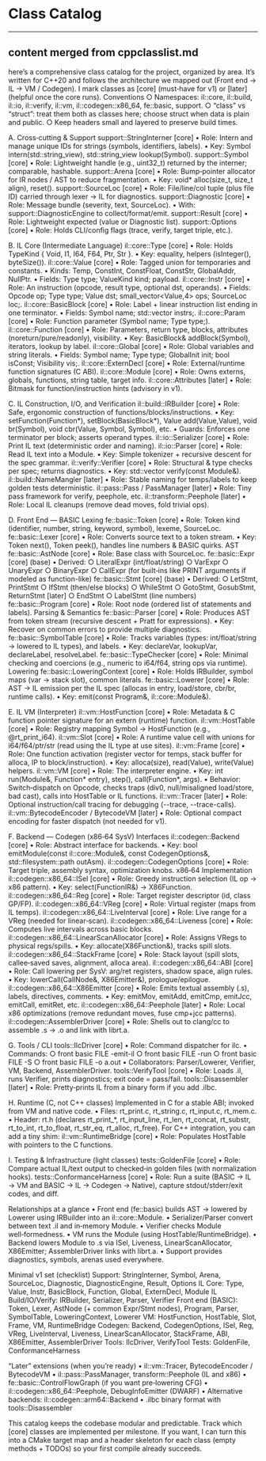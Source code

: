 # Class Catalog

---
content merged from cppclasslist.md
---

here’s a comprehensive class catalog for the project, organized by area. It’s written for C++20 and follows the architecture we mapped out (Front end → IL → VM / Codegen). I mark classes as [core] (must‑have for v1) or [later](helpful once the core runs).
	Conventions
		○ Namespaces: il::core, il::build, il::io, il::verify, il::vm, il::codegen::x86_64, fe::basic, support.
		○ “class” vs “struct”: treat them both as classes here; choose struct when data is plain and public.
		○ Keep headers small and layered to preserve build times.

A. Cross‑cutting & Support
support::StringInterner [core]
	• Role: Intern and manage unique IDs for strings (symbols, identifiers, labels).
	• Key: Symbol intern(std::string_view), std::string_view lookup(Symbol).
support::Symbol [core]
	• Role: Lightweight handle (e.g., uint32_t) returned by the interner; comparable, hashable.
support::Arena [core]
	• Role: Bump‑pointer allocator for IR nodes / AST to reduce fragmentation.
	• Key: void* alloc(size_t, size_t align), reset().
support::SourceLoc [core]
	• Role: File/line/col tuple (plus file ID) carried through lexer → IL for diagnostics.
support::Diagnostic [core]
	• Role: Message bundle (severity, text, SourceLoc).
	• With: support::DiagnosticEngine to collect/format/emit.
support::Result<T> [core]
	• Role: Lightweight expected (value or Diagnostic list).
support::Options [core]
	• Role: Holds CLI/config flags (trace, verify, target triple, etc.).

B. IL Core (Intermediate Language)
il::core::Type [core]
	• Role: Holds TypeKind { Void, I1, I64, F64, Ptr, Str }.
	• Key: equality, helpers (isInteger(), byteSize()).
il::core::Value [core]
	• Role: Tagged union for temporaries and constants.
	• Kinds: Temp, ConstInt, ConstFloat, ConstStr, GlobalAddr, NullPtr.
	• Fields: Type type; ValueKind kind; payload.
il::core::Instr [core]
	• Role: An instruction (opcode, result type, optional dst, operands).
	• Fields: Opcode op; Type type; Value dst; small_vector<Value,4> ops; SourceLoc loc;.
il::core::BasicBlock [core]
	• Role: Label + linear instruction list ending in one terminator.
	• Fields: Symbol name; std::vector<Instr> instrs;.
il::core::Param [core]
	• Role: Function parameter (Symbol name; Type type;).
il::core::Function [core]
	• Role: Parameters, return type, blocks, attributes (noreturn/pure/readonly), visibility.
	• Key: BasicBlock& addBlock(Symbol), iterators, lookup by label.
il::core::Global [core]
	• Role: Global variables and string literals.
	• Fields: Symbol name; Type type; GlobalInit init; bool isConst; Visibility vis;.
il::core::ExternDecl [core]
	• Role: External/runtime function signatures (C ABI).
il::core::Module [core]
	• Role: Owns externs, globals, functions, string table, target info.
il::core::Attributes [later]
	• Role: Bitmask for function/instruction hints (advisory in v1).

C. IL Construction, I/O, and Verification
il::build::IRBuilder [core]
	• Role: Safe, ergonomic construction of functions/blocks/instructions.
	• Key: setFunction(Function*), setBlock(BasicBlock*), Value add(Value,Value), void br(Symbol), void cbr(Value, Symbol, Symbol), etc.
	• Guards: Enforces one terminator per block; asserts operand types.
il::io::Serializer [core]
	• Role: Print IL text (deterministic order and naming).
il::io::Parser [core]
	• Role: Read IL text into a Module.
	• Key: Simple tokenizer + recursive descent for the spec grammar.
il::verify::Verifier [core]
	• Role: Structural & type checks per spec; returns diagnostics.
	• Key: std::vector<Diagnostic> verify(const Module&).
il::build::NameMangler [later]
	• Role: Stable naming for temps/labels to keep golden tests deterministic.
il::pass::Pass / PassManager [later]
	• Role: Tiny pass framework for verify, peephole, etc.
il::transform::Peephole [later]
	• Role: Local IL cleanups (remove dead moves, fold trivial ops).

D. Front End — BASIC
Lexing
fe::basic::Token [core]
	• Role: Token kind (identifier, number, string, keyword, symbol), lexeme, SourceLoc.
fe::basic::Lexer [core]
	• Role: Converts source text to a token stream.
	• Key: Token next(), Token peek(), handles line numbers & BASIC quirks.
AST
fe::basic::AstNode [core]
	• Role: Base class with SourceLoc.
fe::basic::Expr [core] (base)
	• Derived:
		○ LiteralExpr (int/float/string)
		○ VarExpr
		○ UnaryExpr
		○ BinaryExpr
		○ CallExpr (for built‑ins like PRINT arguments if modeled as function-like)
fe::basic::Stmt [core] (base)
	• Derived:
		○ LetStmt, PrintStmt
		○ IfStmt (then/else blocks)
		○ WhileStmt
		○ GotoStmt, GosubStmt, ReturnStmt [later]
		○ EndStmt
		○ LabelStmt (line numbers)
fe::basic::Program [core]
	• Role: Root node (ordered list of statements and labels).
Parsing & Semantics
fe::basic::Parser [core]
	• Role: Produces AST from token stream (recursive descent + Pratt for expressions).
	• Key: Recover on common errors to provide multiple diagnostics.
fe::basic::SymbolTable [core]
	• Role: Tracks variables (types: int/float/string → lowered to IL types), and labels.
	• Key: declareVar, lookupVar, declareLabel, resolveLabel.
fe::basic::TypeChecker [core]
	• Role: Minimal checking and coercions (e.g., numeric to i64/f64, string ops via runtime).
Lowering
fe::basic::LoweringContext [core]
	• Role: Holds IRBuilder, symbol maps (var → stack slot), common literals.
fe::basic::Lowerer [core]
	• Role: AST → IL emission per the IL spec (allocas in entry, load/store, cbr/br, runtime calls).
	• Key: emit(const Program&, il::core::Module&).

E. IL VM (Interpreter)
il::vm::HostFunction [core]
	• Role: Metadata & C function pointer signature for an extern (runtime) function.
il::vm::HostTable [core]
	• Role: Registry mapping Symbol → HostFunction (e.g., @rt_print_i64).
il::vm::Slot [core]
	• Role: A runtime value cell with unions for i64/f64/ptr/str (read using the IL type at use sites).
il::vm::Frame [core]
	• Role: One function activation (register vector for temps, stack buffer for alloca, IP to block/instruction).
	• Key: alloca(size), read(Value), write(Value) helpers.
il::vm::VM [core]
	• Role: The interpreter engine.
	• Key: int run(Module&, Function* entry), step(), call(Function*, args).
	• Behavior: Switch‑dispatch on Opcode, checks traps (div0, null/misaligned load/store, bad cast), calls into HostTable or IL functions.
il::vm::Tracer [later]
	• Role: Optional instruction/call tracing for debugging (--trace, --trace-calls).
il::vm::BytecodeEncoder / BytecodeVM [later]
	• Role: Optional compact encoding for faster dispatch (not needed for v1).

F. Backend — Codegen (x86‑64 SysV)
Interfaces
il::codegen::Backend [core]
	• Role: Abstract interface for backends.
	• Key: bool emitModule(const il::core::Module&, const CodegenOptions&, std::filesystem::path outAsm).
il::codegen::CodegenOptions [core]
	• Role: Target triple, assembly syntax, optimization knobs.
x86‑64 Implementation
il::codegen::x86_64::ISel [core]
	• Role: Greedy instruction selection (IL op → x86 pattern).
	• Key: select(FunctionIR&) -> X86Function.
il::codegen::x86_64::Reg [core]
	• Role: Target register descriptor (id, class GP/FP).
il::codegen::x86_64::VReg [core]
	• Role: Virtual register (maps from IL temps).
il::codegen::x86_64::LiveInterval [core]
	• Role: Live range for a VReg (needed for linear‑scan).
il::codegen::x86_64::Liveness [core]
	• Role: Computes live intervals across basic blocks.
il::codegen::x86_64::LinearScanAllocator [core]
	• Role: Assigns VRegs to physical regs/spills.
	• Key: allocate(X86Function&), tracks spill slots.
il::codegen::x86_64::StackFrame [core]
	• Role: Stack layout (spill slots, callee‑saved saves, alignment, alloca area).
il::codegen::x86_64::ABI [core]
	• Role: Call lowering per SysV: arg/ret registers, shadow space, align rules.
	• Key: lowerCall(CallNode&, X86Emitter&), prologue/epilogue.
il::codegen::x86_64::X86Emitter [core]
	• Role: Emits textual assembly (.s), labels, directives, comments.
	• Key: emitMov, emitAdd, emitCmp, emitJcc, emitCall, emitRet, etc.
il::codegen::x86_64::Peephole [later]
	• Role: Local x86 optimizations (remove redundant moves, fuse cmp+jcc patterns).
il::codegen::AssemblerDriver [core]
	• Role: Shells out to clang/cc to assemble .s → .o and link with librt.a.

G. Tools / CLI
tools::IlcDriver [core]
	• Role: Command dispatcher for ilc.
	• Commands:
		○ front basic FILE -emit-il
		○ front basic FILE -run
		○ front basic FILE -S
		○ front basic FILE -o a.out
	• Collaborators: Parser/Lowerer, Verifier, VM, Backend, AssemblerDriver.
tools::VerifyTool [core]
	• Role: Loads .il, runs Verifier, prints diagnostics; exit code = pass/fail.
tools::Disassembler [later]
	• Role: Pretty‑prints IL from a binary form if you add .ilbc.

H. Runtime (C, not C++ classes)
	Implemented in C for a stable ABI; invoked from VM and native code.
	• Files: rt_print.c, rt_string.c, rt_input.c, rt_mem.c.
	• Header: rt.h (declares rt_print_*, rt_input_line, rt_len, rt_concat, rt_substr, rt_to_int, rt_to_float, rt_str_eq, rt_alloc, rt_free).
For C++ integration, you can add a tiny shim:
il::vm::RuntimeBridge [core]
	• Role: Populates HostTable with pointers to the C functions.

I. Testing & Infrastructure (light classes)
tests::GoldenFile [core]
	• Role: Compare actual IL/text output to checked‑in golden files (with normalization hooks).
tests::ConformanceHarness [core]
	• Role: Run a suite (BASIC → IL → VM and BASIC → IL → Codegen → Native), capture stdout/stderr/exit codes, and diff.

Relationships at a glance
	• Front end (fe::basic) builds AST → lowered by Lowerer using IRBuilder into an il::core::Module.
	• Serializer/Parser convert between text .il and in‑memory Module.
	• Verifier checks Module well‑formedness.
	• VM runs the Module (using HostTable/RuntimeBridge).
	• Backend lowers Module to .s via ISel, Liveness, LinearScanAllocator, X86Emitter; AssemblerDriver links with librt.a.
	• Support provides diagnostics, symbols, arenas used everywhere.

Minimal v1 set (checklist)
Support: StringInterner, Symbol, Arena, SourceLoc, Diagnostic, DiagnosticEngine, Result<T>, Options
IL Core: Type, Value, Instr, BasicBlock, Function, Global, ExternDecl, Module
IL Build/IO/Verify: IRBuilder, Serializer, Parser, Verifier
Front end (BASIC): Token, Lexer, AstNode (+ common Expr/Stmt nodes), Program, Parser, SymbolTable, LoweringContext, Lowerer
VM: HostFunction, HostTable, Slot, Frame, VM, RuntimeBridge
Codegen: Backend, CodegenOptions, ISel, Reg, VReg, LiveInterval, Liveness, LinearScanAllocator, StackFrame, ABI, X86Emitter, AssemblerDriver
Tools: IlcDriver, VerifyTool
Tests: GoldenFile, ConformanceHarness

“Later” extensions (when you’re ready)
	• il::vm::Tracer, BytecodeEncoder / BytecodeVM
	• il::pass::PassManager, transform::Peephole (IL and x86)
	• fe::basic::ControlFlowGraph (if you want pre‑lowering CFG)
	• il::codegen::x86_64::Peephole, DebugInfoEmitter (DWARF)
	• Alternative backends: il::codegen::arm64::Backend
	• .ilbc binary format with tools::Disassembler

This catalog keeps the codebase modular and predictable. Track which [core] classes are implemented per milestone. If you want, I can turn this into a CMake target map and a header skeleton for each class (empty methods + TODOs) so your first compile already succeeds.
